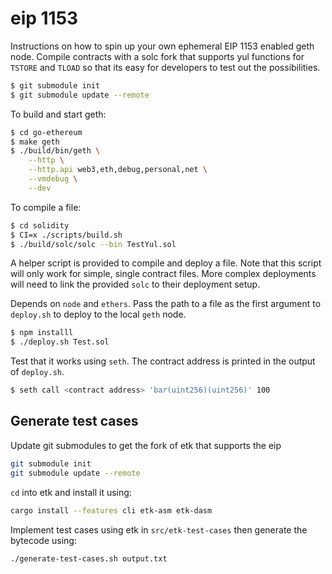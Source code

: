 # eip 1153

Instructions on how to spin up your own ephemeral EIP 1153
enabled geth node. Compile contracts with a solc fork that
supports yul functions for `TSTORE` and `TLOAD` so that
its easy for developers to test out the possibilities.

```bash
$ git submodule init
$ git submodule update --remote
```

To build and start geth:

```bash
$ cd go-ethereum
$ make geth
$ ./build/bin/geth \
    --http \
    --http.api web3,eth,debug,personal,net \
    --vmdebug \
    --dev
```

To compile a file:

```bash
$ cd solidity
$ CI=x ./scripts/build.sh
$ ./build/solc/solc --bin TestYul.sol
```

A helper script is provided to compile and deploy
a file. Note that this script will only work for
simple, single contract files. More complex deployments
will need to link the provided `solc` to their deployment
setup.

Depends on `node` and `ethers`. Pass the path to
a file as the first argument to `deploy.sh`
to deploy to the local `geth` node.

```bash
$ npm installl
$ ./deploy.sh Test.sol
```

Test that it works using `seth`. The contract
address is printed in the output of `deploy.sh`.

```bash
$ seth call <contract address> 'bar(uint256)(uint256)' 100
```

## Generate test cases

Update git submodules to get the fork of etk that supports the eip

```bash
git submodule init
git submodule update --remote
```

`cd` into etk and install it using:

```bash
cargo install --features cli etk-asm etk-dasm
```

Implement test cases using etk in `src/etk-test-cases` then generate the bytecode using:

```bash
./generate-test-cases.sh output.txt
```
